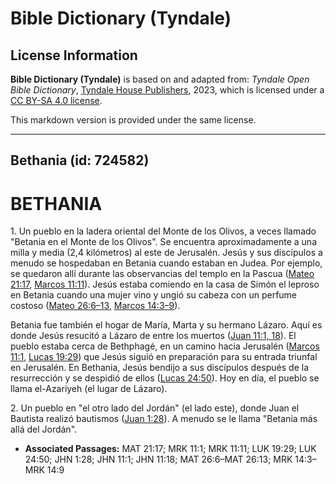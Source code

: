 # Bible Dictionary (Tyndale)

## License Information

**Bible Dictionary (Tyndale)** is based on and adapted from: _Tyndale Open Bible Dictionary_, [Tyndale House Publishers](https://tyndaleopenresources.com/), 2023, which is licensed under a [CC BY-SA 4.0 license](https://creativecommons.org/licenses/by-sa/4.0/legalcode.en).

This markdown version is provided under the same license.



--------------------------------

## Bethania (id: 724582)

BETHANIA
========

1\. Un pueblo en la ladera oriental del Monte de los Olivos, a veces llamado "Betania en el Monte de los Olivos". Se encuentra aproximadamente a una milla y media (2,4 kilómetros) al este de Jerusalén. Jesús y sus discípulos a menudo se hospedaban en Betania cuando estaban en Judea. Por ejemplo, se quedaron allí durante las observancias del templo en la Pascua ([Mateo 21:17](https://ref.ly/Matt21:17), [Marcos 11:11](https://ref.ly/Mark11:11)). Jesús estaba comiendo en la casa de Simón el leproso en Betania cuando una mujer vino y ungió su cabeza con un perfume costoso ([Mateo 26:6–13](https://ref.ly/Matt26:6-Matt26:13), [Marcos 14:3–9](https://ref.ly/Mark14:3-Mark14:9)).

Betania fue también el hogar de María, Marta y su hermano Lázaro. Aquí es donde Jesús resucitó a Lázaro de entre los muertos ([Juan 11:1, 18](https://ref.ly/John11:1,John11:18)). El pueblo estaba cerca de Bethphagé, en un camino hacia Jerusalén ([Marcos 11:1](https://ref.ly/Mark11:1), [Lucas 19:29](https://ref.ly/Luke19:29)) que Jesús siguió en preparación para su entrada triunfal en Jerusalén. En Bethania, Jesús bendijo a sus discípulos después de la resurrección y se despidió de ellos ([Lucas 24:50](https://ref.ly/Luke24:50)). Hoy en día, el pueblo se llama el\-Azariyeh (el lugar de Lázaro).

2\. Un pueblo en "el otro lado del Jordán" (el lado este), donde Juan el Bautista realizó bautismos ([Juan 1:28](https://ref.ly/John1:28)). A menudo se le llama "Betania más allá del Jordán".

* **Associated Passages:** MAT 21:17; MRK 11:1; MRK 11:11; LUK 19:29; LUK 24:50; JHN 1:28; JHN 11:1; JHN 11:18; MAT 26:6–MAT 26:13; MRK 14:3–MRK 14:9

